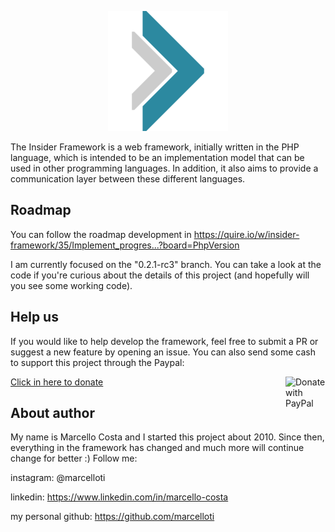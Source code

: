 <p align="center">
  <img src="https://github.com/InsiderTI/InsiderFramework/blob/0.2.1-rc2/web/android-chrome-192x192.png?raw=true">
</p>

The Insider Framework is a web framework, initially written in the PHP language, which is intended to be an implementation model that can be used in other programming languages. In addition, it also aims to provide a communication layer between these different languages.

## Roadmap

You can follow the roadmap development in
https://quire.io/w/insider-framework/35/Implement_progres...?board=PhpVersion

I am currently focused on the "0.2.1-rc3" branch. You can take a look at the code if you're curious about the details of this project (and hopefully will you see some working code).

## Help us

If you would like to help develop the framework, feel free to submit a PR or suggest a new feature by opening an issue.
You can also send some cash to support this project through the Paypal:

<a href="https://www.paypal.com/cgi-bin/webscr?cmd=_donations&business=contato%40insiderti.com.br&currency_code=USD&source=url">
  <img style='display:inline;float:right;' src="https://avatars1.githubusercontent.com/u/476675?s=200&v=4" alt="Donate with PayPal" width="64px" />
  <span>Click in here to donate</span>
</a>

## About author

My name is Marcello Costa and I started this project about 2010. Since then, everything in the framework has changed and much more will continue change for better :)
Follow me:

instagram: @marcelloti

linkedin: https://www.linkedin.com/in/marcello-costa

my personal github: https://github.com/marcelloti
